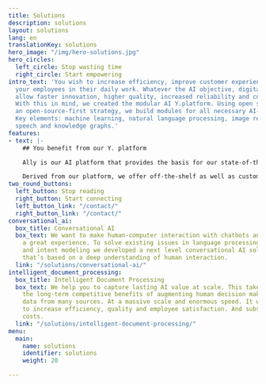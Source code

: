 ```yaml
---
title: Solutions
description: solutions
layout: solutions
lang: en
translationKey: solutions
hero_image: "/img/hero-solutions.jpg"
hero_circles:
  left_circle: Stop wasting time
  right_circle: Start empowering
intro_text: 'You wish to increase efficiency, improve customer experience or assist
  your employees in their daily work. Whatever the AI objective, digital platforms
  allow faster innovation, higher quality, increased reliability and cost reduction.
  With this in mind, we created the modular AI Y.platform. Using open standards and
  an open-source-first strategy, we build modules for all necessary AI-platform functions.
  Key elements: machine learning, natural language processing, image recognition,
  speech and knowledge graphs.'
features:
- text: |-
    ## You benefit from our Y. platform

    Ally is our AI platform that provides the basis for our state-of-the-art technology. Ally's goal is to provide human-like assistance and support in order to create value for the organization and its customers while empowering humans. Empowerment means truly scalable automated service for your customers, without compromising on the human touch. Empowerment means no barriers, black boxes, or lock-in, but open and auditable solutions.

    Derived from our platform, we offer off-the-shelf as well as customized AI solutions such as chatbots, voice assistants and intelligent document processing. Whatever the specific need of your organization, our experts will assist you by designing, building and continuously training the AI solution that brings the most value to your company.
two_round_buttons:
  left_button: Stop reading
  right_button: Start connecting
  left_button_link: "/contact/"
  right_button_link: "/contact/"
conversational_ai:
  box_title: Conversational AI
  box_text: We want to make human-computer interaction with chatbots and voice assistants
    a great experience. To solve existing issues in language processing, scalability
    and intent modeling we developed a next level conversational AI solution. One
    that’s based on a deep understanding of human interaction.
  link: "/solutions/conversational-ai/"
intelligent_document_processing:
  box_title: Intelligent Document Processing
  box_text: We help you to capture lasting AI value at scale. This takes deeply internalizing
    the long-term competitive benefits of augmenting human decision making and processing
    data from many sources. At a massive scale and enormous speed. It will help you
    to increase efficiency, quality and employee satisfaction. And substantially reduce
    costs.
  link: "/solutions/intelligent-document-processing/"
menu:
  main:
    name: solutions
    identifier: solutions
    weight: 20

---
```

